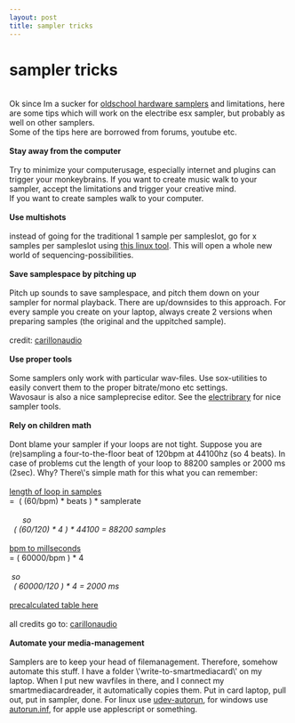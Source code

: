 ```yaml
---
layout: post
title: sampler tricks
---
```

<h1>sampler tricks</h1><br>Ok since Im a sucker for <a href=\"http://leondustar.nl/blog/archive/limitations-ftw\" title=\"\" target=\"\">oldschool hardware samplers</a>&nbsp;and limitations, here are some tips which will work on the electribe esx sampler, but probably as well on other samplers.<div>Some of the tips here are borrowed from forums, youtube etc.<br><div><br></div><div><b>Stay away from the computer</b></div><div><b><br></b></div><div><span style=\"font-family: Arial, \'Trebuchet MS\', Tahoma, Arial; font-size: 13px; font-style: normal;\">Try to minimize your computerusage, especially internet and plugins can trigger your monkeybrains. If you want to create music walk to your sampler, accept the limitations and trigger your creative mind.</span></div><div><span style=\"font-family: Arial, \'Trebuchet MS\', Tahoma, Arial; font-size: 13px; font-style: normal;\">If you want to create samples walk to your computer.</span></div><div><span style=\"font-family: Arial, \'Trebuchet MS\', Tahoma, Arial; font-size: 13px; font-style: normal;\"><br></span></div><div><b>Use multishots</b></div><div><b><br></b></div><div><span style=\"font-family: Arial, \'Trebuchet MS\', Tahoma, Arial; font-size: 13px; font-style: normal; \">instead of going for the traditional 1 sample per sampleslot, go for x samples per sampleslot using <a href=\"https://github.com/coderofsalvation/sample-multi-shotifier\" title=\"\" target=\"_blank\">this linux tool</a>. This will open a whole new world of sequencing-possibilities.</span></div><div><span style=\"font-family: Arial, \'Trebuchet MS\', Tahoma, Arial; font-size: 13px; font-style: normal; \"><br></span></div><div><b>Save samplespace by pitching up</b></div><div><br></div><div><span style=\"font-family: Arial, \'Trebuchet MS\', Tahoma, Arial; font-size: 13px; font-style: normal; \">Pitch up sounds to save samplespace, and pitch them down on your sampler for normal playback. There are up/downsides to this approach. For every sample you create on your laptop, always create 2 versions when preparing samples (the original and the uppitched sample).&nbsp;</span></div><div><span style=\"font-family: Arial, \'Trebuchet MS\', Tahoma, Arial; font-size: 13px; font-style: normal; \"><br></span></div><div><span style=\"font-family: Arial, \'Trebuchet MS\', Tahoma, Arial; font-size: 13px; font-style: normal; \">credit: <a href=\"http://carillonaudio.wordpress.com/2012/04/16/korg-esx-electribe-sampler-tips/\" title=\"\" target=\"_blank\">carillonaudio</a></span></div><div><br></div><div><b>Use proper tools</b></div><div><b><br></b></div><div><span style=\"font-family: Arial, \'Trebuchet MS\', Tahoma, Arial; font-size: 13px; font-style: normal; \">Some samplers only work with particular wav-files. Use sox-utilities to easily convert them to the proper bitrate/mono etc settings.</span></div><div><span style=\"font-family: Arial, \'Trebuchet MS\', Tahoma, Arial; font-size: 13px; font-style: normal; \">Wavosaur is also a nice sampleprecise editor. See the <a href=\"http://electribrary.2webapp.com/search?tags=tool\" title=\"\" target=\"_blank\">electribrary</a> for nice sampler tools.</span></div><div><span style=\"font-family: Arial, \'Trebuchet MS\', Tahoma, Arial; font-size: 13px; font-style: normal; \"><br></span></div><div><b>Rely on children math</b></div><div><b><br></b></div><div><span style=\"font-family: Arial, \'Trebuchet MS\', Tahoma, Arial; font-size: 13px; font-style: normal;\">Dont blame your sampler if your loops are not tight. Suppose you are (re)sampling a four-to-the-floor beat of 120bpm at 44100hz (so 4 beats). In case of problems cut the length of your loop to 88200 samples or 2000 ms (2sec). Why? There\'s simple math for this what you can remember:</span></div><div><span style=\"font-family: Arial, \'Trebuchet MS\', Tahoma, Arial; font-size: 13px; font-style: normal;\"><br></span></div><div><span style=\"font-family: Arial, \'Trebuchet MS\', Tahoma, Arial; font-size: 13px; font-style: normal;\"><u>length of loop in samples</u></span></div><div><span style=\"font-family: Arial, \'Trebuchet MS\', Tahoma, Arial; font-size: 13px; font-style: normal;\">= &nbsp;</span><span style=\"font-family: inherit; font-style: inherit; line-height: 1.5;\">( (60/bpm) * beats ) * samplerate</span></div><div><span style=\"font-family: Arial, \'Trebuchet MS\', Tahoma, Arial; font-size: 13px; font-style: normal; line-height: 1.5;\"><br></span></div><div><span style=\"font-family: Arial, \'Trebuchet MS\', Tahoma, Arial; font-size: 13px; font-style: normal; line-height: 1.5;\">&nbsp;</span><span style=\"font-family: Arial, \'Trebuchet MS\', Tahoma, Arial; font-size: 13px; line-height: 1.5;\"><i> &nbsp; &nbsp; so</i></span></div><div><span style=\"font-family: Arial, \'Trebuchet MS\', Tahoma, Arial; font-size: 13px;\"><i>&nbsp; ( (60/120) * 4 ) * 44100 = 88200 samples</i></span></div><div><br></div><div><u>bpm to millseconds</u></div><div>= ( 60000/bpm ) * 4</div><div><br></div><div><div style=\"font-style: normal; font-size: 13px; font-family: Arial, \'Trebuchet MS\', Tahoma, Arial;\"><span style=\"font-size: 13px; font-family: Arial, \'Trebuchet MS\', Tahoma, Arial; line-height: 1.5;\"><i>&nbsp;so</i></span></div><div style=\"font-style: normal; font-size: 13px; font-family: Arial, \'Trebuchet MS\', Tahoma, Arial;\"><span style=\"font-size: 13px; font-family: Arial, \'Trebuchet MS\', Tahoma, Arial;\"><i>&nbsp; ( 60000/120 ) * 4 = 2000 ms</i></span></div></div><div><span style=\"font-size: 13px; font-family: Arial, \'Trebuchet MS\', Tahoma, Arial;\"><i><br></i></span></div><div><span style=\"font-family: Arial, \'Trebuchet MS\', Tahoma, Arial; font-size: 13px; font-style: normal;\"><a href=\"http://leondustar.nl/img//Downloads/bpm.txt\" title=\"\" target=\"_blank\">precalculated table here</a></span></div><div><br></div><div>all credits go to: <a href=\"http://carillonaudio.wordpress.com/2013/01/24/sampler-cheat-sheet/\" title=\"\" target=\"_blank\">carillonaudio</a></div><div><span style=\"font-size: 13px; font-family: Arial, \'Trebuchet MS\', Tahoma, Arial;\"><i><br></i></span></div><div><b>Automate your media-management</b></div><div><b><br></b></div><div><span style=\"font-family: Arial, \'Trebuchet MS\', Tahoma, Arial; font-size: 13px; font-style: normal; \">Samplers are to keep your head of filemanagement. Therefore, somehow automate this stuff. I have a folder \'write-to-smartmediacard\' on my laptop. When I put new wavfiles in there, and I connect my smartmediacardreader, it automatically copies them. Put in card laptop, pull out, put in sampler, done. For linux use <a href=\"https://github.com/coderofsalvation/udev-autorun\" title=\"\" target=\"_blank\">udev-autorun</a>, for windows use <a href=\"http://en.wikipedia.org/wiki/Autorun.inf\" title=\"\" target=\"_blank\">autorun.inf</a>, for apple use applescript or something.</span></div><div><span style=\"font-family: Arial, \'Trebuchet MS\', Tahoma, Arial; font-size: 13px; font-style: normal; \"><br></span></div></div>

